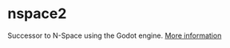 # nspace2
Successor to N-Space using the Godot engine. [More information](https://www.reddit.com/r/nspace/comments/10utdja/nspace_2_progress_update/)
